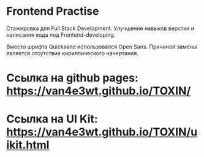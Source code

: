 # Frontend Practise

Стажировка для Full Stack Development. Улучшение навыков верстки и написания кода под Frontend-developing.

Вместо шрифта Quicksand использовался Open Sans. Причиной замены является отсутствие кириллического начертания.

# Ссылка на github pages: https://van4e3wt.github.io/TOXIN/

# Ссылка на UI Kit: https://van4e3wt.github.io/TOXIN/uikit.html